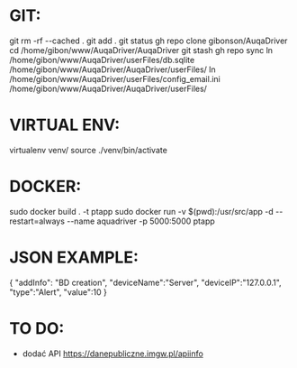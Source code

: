 # GIT:

git rm -rf --cached .
git add .
git status
gh repo clone gibonson/AuqaDriver
cd /home/gibon/www/AuqaDriver/AuqaDriver
git stash
gh repo sync
ln /home/gibon/www/AuqaDriver/userFiles/db.sqlite /home/gibon/www/AuqaDriver/AuqaDriver/userFiles/
ln /home/gibon/www/AuqaDriver/userFiles/config_email.ini /home/gibon/www/AuqaDriver/AuqaDriver/userFiles/

# VIRTUAL ENV:
virtualenv venv/
source ./venv/bin/activate

# DOCKER:
sudo docker build . -t ptapp
sudo docker run -v $(pwd):/usr/src/app -d --restart=always --name aquadriver -p 5000:5000 ptapp 

# JSON EXAMPLE:

{
"addInfo": "BD creation",
"deviceName":"Server",
"deviceIP":"127.0.0.1",
"type":"Alert",
"value":10
}

# TO DO:
 - dodać API https://danepubliczne.imgw.pl/apiinfo
